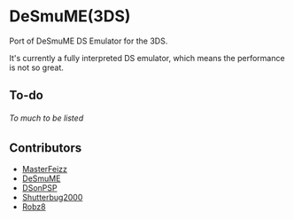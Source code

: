 DeSmuME(3DS)
=======

Port of DeSmuME DS Emulator for the 3DS.

It's currently a fully interpreted DS emulator, which means the performance is not so great.

To-do
------------------------
###### To much to be listed

Contributors
------------------------

* [MasterFeizz](http://twitter.com/masterfeizz)
* [DeSmuME](http://desmume.org/)
* [DSonPSP](http://sourceforge.net/projects/donpsp/)
* [Shutterbug2000](http://github.com/shutterbug2000)
* [Robz8](http://github.com/Robz8)
